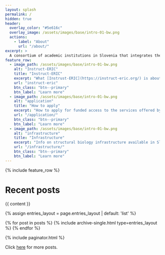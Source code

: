 ```yaml
---
layout: splash
permalink: /
hidden: true
header:
  overlay_color: "#5e616c"
  overlay_image: /assets/images/base/intro-01-bw.png
  actions:
    - label: "About"
      url: "/about/"
excerpt: >
  A consortium of academic institutions in Slovenia that integrates the country's research infrastructure focusing on structural biology
feature_row:
  - image_path: /assets/images/base/intro-01-bw.png
    alt: "Instruct-ERIC"
    title: "Instruct-ERIC"
    excerpt: "What [Instrust-ERIC](https://instruct-eric.org/) is about, and what it offers to researchers from member countries."
    url: "instruct-eric"
    btn_class: "btn--primary"
    btn_label: "Learn more"
  - image_path: /assets/images/base/intro-01-bw.png
    alt: "application"
    title: "How to apply"
    excerpt: "How to apply for funded access to the services offered by [Instrust-ERIC](https://instruct-eric.org/)."
    url: "/application/"
    btn_class: "btn--primary"
    btn_label: "Learn more"
  - image_path: /assets/images/base/intro-01-bw.png
    alt: "infrastructure"
    title: "Infrastructure"
    excerpt: "Info on structural biology infrastructure available in Slovenia."
    url: "/infrastructure/"
    btn_class: "btn--primary"
    btn_label: "Learn more"      
---
```


{% include feature_row %}

# Recent posts

{{ content }}

{% assign entries_layout = page.entries_layout | default: 'list' %}
<div class="entries-{{ entries_layout }}">
  {% for post in posts %}
    {% include archive-single.html type=entries_layout %}
  {% endfor %}
</div>

{% include paginator.html %}

Click [here](/instructsi/year-archive/) for more posts.